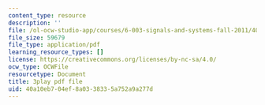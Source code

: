 ```yaml
---
content_type: resource
description: ''
file: /ol-ocw-studio-app/courses/6-003-signals-and-systems-fall-2011/40a10eb704ef8a0338335a752a9a277d_tp_MdKz3fC8.pdf
file_size: 59679
file_type: application/pdf
learning_resource_types: []
license: https://creativecommons.org/licenses/by-nc-sa/4.0/
ocw_type: OCWFile
resourcetype: Document
title: 3play pdf file
uid: 40a10eb7-04ef-8a03-3833-5a752a9a277d
---
```


